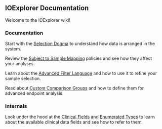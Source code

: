 ## IOExplorer Documentation

Welcome to the IOExplorer wiki!

### Documentation

Start with the [Selection Dogma](documentation/selection-dogma.md) to understand how data is arranged in the system.

Review the [Subject to Sample Mapping](documentation/subject-to-sample-mapping.md) policies and see how they affect your analyses.

Learn about the [Advanced Filter Language](documentation/advanced-filter-language.md) and how to use it to refine your sample selection.

Read about [Custom Comparison Groups](documentation/custom-comparison-groups.md) and how to define them for advanced endpoint analysis.

### Internals

Look under the hood at the [Clinical Fields](internals/clinical-fields.md) and [Enumerated Types](internals/enumerated-types.md) to learn about the available clinical data fields and see how to refer to them.
